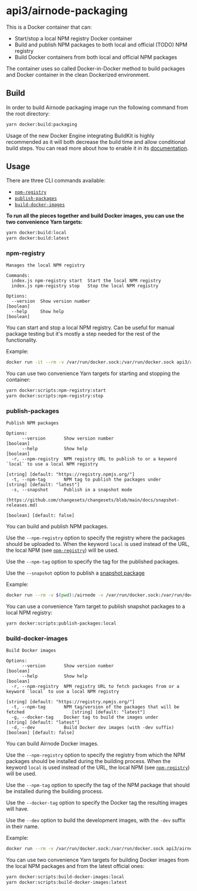 # api3/airnode-packaging

This is a Docker container that can:

- Start/stop a local NPM registry Docker container
- Build and publish NPM packages to both local and official (TODO) NPM registry
- Build Docker containers from both local and official NPM packages

The container uses so called Docker-in-Docker method to build packages and Docker container in the clean Dockerized
environment.

## Build

In order to build Airnode packaging image run the following command from the root directory:

```bash
yarn docker:build:packaging
```

Usage of the new Docker Engine integrating BuildKit is highly recommended as it will both decrease the build time and
allow conditional build steps. You can read more about how to enable it in its
[documentation](https://docs.docker.com/develop/develop-images/build_enhancements/).

## Usage

There are three CLI commands available:

- [`npm-registry`](#npm-registry)
- [`publish-packages`](#publish-packages)
- [`build-docker-images`](#build-docker-images)

**To run all the pieces together and build Docker images, you can use the two convenience Yarn targets:**

```bash
yarn docker:build:local
yarn docker:build:latest
```

### npm-registry

```
Manages the local NPM registry

Commands:
  index.js npm-registry start  Start the local NPM registry
  index.js npm-registry stop   Stop the local NPM registry

Options:
  --version  Show version number                                                                               [boolean]
  --help     Show help                                                                                         [boolean]
```

You can start and stop a local NPM registry. Can be useful for manual package testing but it's mostly a step needed for
the rest of the functionality.

Example:

```bash
docker run -it --rm -v /var/run/docker.sock:/var/run/docker.sock api3/airnode-packaging:latest npm-registry start
```

You can use two convenience Yarn targets for starting and stopping the container:

```bash
yarn docker:scripts:npm-registry:start
yarn docker:scripts:npm-registry:stop
```

### publish-packages

```
Publish NPM packages

Options:
      --version       Show version number                                                                      [boolean]
      --help          Show help                                                                                [boolean]
  -r, --npm-registry  NPM registry URL to publish to or a keyword `local` to use a local NPM registry
                                                                       [string] [default: "https://registry.npmjs.org/"]
  -t, --npm-tag       NPM tag to publish the packages under                                 [string] [default: "latest"]
  -s, --snapshot      Publish in a snapshot mode
                      (https://github.com/changesets/changesets/blob/main/docs/snapshot-releases.md)
                                                                                              [boolean] [default: false]
```

You can build and publish NPM packages.

Use the `--npm-registry` option to specify the registry where the packages should be uploaded to. When the keyword
`local` is used instead of the URL, the local NPM (see [`npm-registry`](#npm-registry)) will be used.

Use the `--npm-tag` option to specify the tag for the published packages.

Use the `--snapshot` option to publish a
[snapshot package](https://github.com/changesets/changesets/blob/main/docs/snapshot-releases.md)

Example:

```bash
docker run --rm -v $(pwd):/airnode -v /var/run/docker.sock:/var/run/docker.sock api3/airnode-packaging:latest publish-packages --npm-registry local --npm-tag local --snapshot
```

You can use a convenience Yarn target to publish snapshot packages to a local NPM registry:

```bash
yarn docker:scripts:publish-packages:local
```

### build-docker-images

```
Build Docker images

Options:
      --version       Show version number                                                                      [boolean]
      --help          Show help                                                                                [boolean]
  -r, --npm-registry  NPM registry URL to fetch packages from or a keyword `local` to use a local NPM registry
                                                                       [string] [default: "https://registry.npmjs.org/"]
  -t, --npm-tag       NPM tag/version of the packages that will be fetched                  [string] [default: "latest"]
  -g, --docker-tag    Docker tag to build the images under                                  [string] [default: "latest"]
  -d, --dev           Build Docker dev images (with -dev suffix)                              [boolean] [default: false]
```

You can build Airnode Docker images.

Use the `--npm-registry` option to specify the registry from which the NPM packages should be installed during the
building process. When the keyword `local` is used instead of the URL, the local NPM (see
[`npm-registry`](#npm-registry)) will be used.

Use the `--npm-tag` option to specify the tag of the NPM package that should be installed during the building process.

Use the `--docker-tag` option to specify the Docker tag the resulting images will have.

Use the `--dev` option to build the development images, with the `-dev` suffix in their name.

Example:

```bash
docker run --rm -v /var/run/docker.sock:/var/run/docker.sock api3/airnode-packaging:latest build-docker-images --npm-registry local --npm-tag local --docker-tag local
```

You can use two convenience Yarn targets for building Docker images from the local NPM packages and from the latest
official ones:

```bash
yarn docker:scripts:build-docker-images:local
yarn docker:scripts:build-docker-images:latest
```
